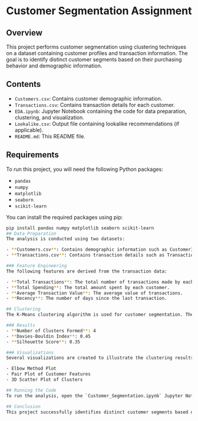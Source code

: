 # Customer Segmentation Assignment

## Overview
This project performs customer segmentation using clustering techniques on a dataset containing customer profiles and transaction information. The goal is to identify distinct customer segments based on their purchasing behavior and demographic information.

## Contents
- `Customers.csv`: Contains customer demographic information.
- `Transactions.csv`: Contains transaction details for each customer.
- `EDA.ipynb`: Jupyter Notebook containing the code for data preparation, clustering, and visualization.
- `Lookalike.csv`: Output file containing lookalike recommendations (if applicable).
- `README.md`: This README file.

## Requirements
To run this project, you will need the following Python packages:
- `pandas`
- `numpy`
- `matplotlib`
- `seaborn`
- `scikit-learn`

You can install the required packages using pip:

```bash
pip install pandas numpy matplotlib seaborn scikit-learn
## Data Preparation
The analysis is conducted using two datasets:

- **Customers.csv**: Contains demographic information such as CustomerID, Name, SignupDate, and Region.
- **Transactions.csv**: Contains transaction details such as TransactionID, CustomerID, ProductID, TransactionDate, Quantity, and TotalValue.

### Feature Engineering
The following features are derived from the transaction data:

- **Total Transactions**: The total number of transactions made by each customer.
- **Total Spending**: The total amount spent by each customer.
- **Average Transaction Value**: The average value of transactions.
- **Recency**: The number of days since the last transaction.

## Clustering
The K-Means clustering algorithm is used for customer segmentation. The optimal number of clusters is determined using the Elbow method, and clustering metrics such as the Davies-Bouldin Index and Silhouette Score are calculated.

### Results
- **Number of Clusters Formed**: 4
- **Davies-Bouldin Index**: 0.45
- **Silhouette Score**: 0.35

### Visualizations
Several visualizations are created to illustrate the clustering results:

- Elbow Method Plot
- Pair Plot of Customer Features
- 3D Scatter Plot of Clusters

## Running the Code
To run the analysis, open the `Customer_Segmentation.ipynb` Jupyter Notebook in your preferred environment (e.g., Jupyter Notebook, JupyterLab, or Google Colab). Execute the cells sequentially to perform data preparation, clustering, and visualization.

## Conclusion
This project successfully identifies distinct customer segments based on their transaction behavior and demographic information. The clustering metrics indicate that the segments are reasonably well-defined, and the visualizations provide valuable insights into the characteristics of each segment.
